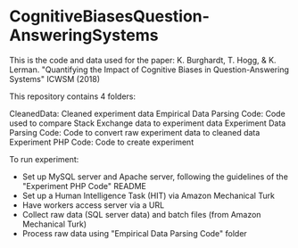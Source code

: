 # CognitiveBiasesQuestion-AnsweringSystems

This is the code and data used for the paper: 
K. Burghardt, T. Hogg, & K. Lerman. "Quantifying the Impact of Cognitive Biases in Question-Answering Systems" ICWSM (2018)

This repository contains 4 folders:

CleanedData:                  Cleaned experiment data
Empirical Data Parsing Code:  Code used to compare Stack Exchange data to experiment data
Experiment Data Parsing Code: Code to convert raw experiment data to cleaned data
Experiment PHP Code:          Code to create experiment

To run experiment:
- Set up MySQL server and Apache server, following the guidelines of the "Experiment PHP Code" README
- Set up a Human Intelligence Task (HIT) via Amazon Mechanical Turk
- Have workers access server via a URL
- Collect raw data (SQL server data) and batch files (from Amazon Mechanical Turk)
- Process raw data using "Empirical Data Parsing Code" folder
